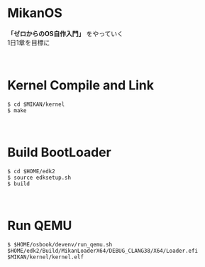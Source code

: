 # MikanOS
**「ゼロからのOS自作入門」** をやっていく  
1日1章を目標に  

<br>

# Kernel Compile and Link
```
$ cd $MIKAN/kernel
$ make 
```
 
<br>

# Build BootLoader
```
$ cd $HOME/edk2
$ source edksetup.sh
$ build
```

<br>

# Run QEMU
```
$ $HOME/osbook/devenv/run_qemu.sh $HOME/edk2/Build/MikanLoaderX64/DEBUG_CLANG38/X64/Loader.efi $MIKAN/kernel/kernel.elf
```
